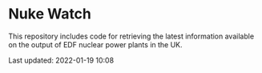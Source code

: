 # Nuke Watch

This repository includes code for retrieving the latest information available on the output of EDF nuclear power plants in the UK.

Last updated: 2022-01-19 10:08